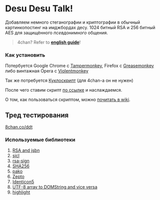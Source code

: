 # Desu Desu Talk!
Добавляем немного стеганографии и криптографии в обычный картинкопостинг на имджбордах десу. 1024 битный RSA и 256 битный AES для защищённого *псевдонимного* общения.

> 4chan? Refer to **[english guide](https://github.com/desudesutalk/desudesutalk/wiki/How-to-use-this-script)**!

### Как установить
Потербуется Google Chrome с [Tampermonkey](https://chrome.google.com/webstore/detail/tampermonkey/dhdgffkkebhmkfjojejmpbldmpobfkfo), Firefox с [Greasemonkey](https://addons.mozilla.org/firefox/addon/greasemonkey/) либо винтажная Opera c [Violentmonkey](https://addons.opera.com/ru/extensions/details/violent-monkey/)

Так же потребуется [Куклоскрипт](https://github.com/SthephanShinkufag/Dollchan-Extension-Tools) (для 4chan-а он не нужен)

После чего ставим скрипт [по ссылке](https://github.com/desudesutalk/desudesutalk/raw/master/ddt.user.js) и наслаждаемся.

О том, как пользоваться скриптом, можно [почитать в wiki](https://github.com/desudesutalk/desudesutalk/wiki/%D0%9A%D0%B0%D0%BA-%D0%BF%D0%BE%D0%BB%D1%8C%D0%B7%D0%BE%D0%B2%D0%B0%D1%82%D1%8C%D1%81%D1%8F).

## Тред тестирования
[8chan.co/ddt](https://8chan.co/ddt/res/40.html)

### Используемые библиотеки
1. [RSA and jsbn](http://www-cs-students.stanford.edu/~tjw/jsbn/)
2. [sjcl](http://bitwiseshiftleft.github.io/sjcl/)
3. [rsa-sign](http://kjur.github.io/jsrsasign/)
4. [SHA256](https://github.com/oftn/common)
5. [pako](https://github.com/nodeca/pako)
6. [Zepto](http://zeptojs.com/)
7. [Identicon5](https://github.com/FrancisShanahan/Identicon5)
8. [UTF-8 array to DOMString and vice versa](https://developer.mozilla.org/en-US/docs/Web/JavaScript/Base64_encoding_and_decoding#Appendix.3A_Decode_a_Base64_string_to_Uint8Array_or_ArrayBuffer)
9. [highlight](https://github.com/isagalaev/highlight.js)
